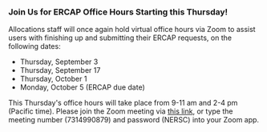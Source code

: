 ### Join Us for ERCAP Office Hours Starting this Thursday!

Allocations staff will once again hold virtual office hours via Zoom to assist
users with finishing up and submitting their ERCAP requests, on the following
dates:
- Thursday, September 3
- Thursday, September 17
- Thursday, October 1
- Monday, October 5 (ERCAP due date)

This Thursday's office hours will take place from 9-11 am and 2-4 pm (Pacific
time). Please join the Zoom meeting via [this link](https://lbnl.zoom.us/j/7314990879?pwd=Z1B6UnRjaEVSeFNUb1hCSUFTWjE2dz09), 
or type the meeting number (7314990879) and password (NERSC) into your Zoom app.
